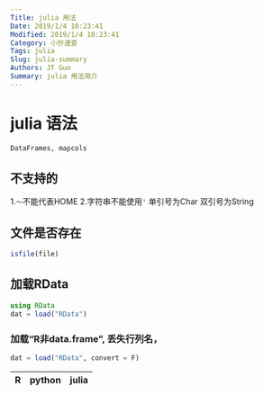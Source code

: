 ```yaml
---
Title: julia 用法
Date: 2019/1/4 10:23:41
Modified: 2019/1/4 10:23:41
Category: 小抄速查
Tags: julia
Slug: julia-summary
Authors: JT Guo
Summary: julia 用法简介
---
```

# julia 语法

```julia
DataFrames, mapcols

```

## 不支持的

1.`～`不能代表HOME
2.字符串不能使用`'`
    单引号为Char
    双引号为String

## 文件是否存在

```julia
isfile(file)
```

## 加载RData

```julia
using RData
dat = load("RData")
```

### 加载“R非data.frame”, 丢失行列名，

```julia
dat = load("RData", convert = F)
```

|R|python|julia|
|---|---|---|
